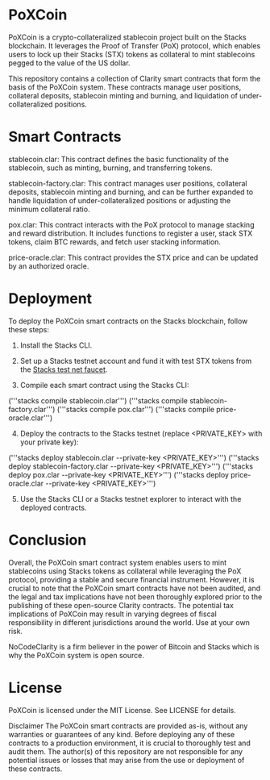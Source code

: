 # PoXCoin

PoXCoin is a crypto-collateralized stablecoin project built on the Stacks blockchain. It leverages the Proof of Transfer (PoX) protocol, which enables users to lock up their Stacks (STX) tokens as collateral to mint stablecoins pegged to the value of the US dollar.

This repository contains a collection of Clarity smart contracts that form the basis of the PoXCoin system. These contracts manage user positions, collateral deposits, stablecoin minting and burning, and liquidation of under-collateralized positions.

# Smart Contracts
stablecoin.clar: This contract defines the basic functionality of the stablecoin, such as minting, burning, and transferring tokens.

stablecoin-factory.clar: This contract manages user positions, collateral deposits, stablecoin minting and burning, and can be further expanded to handle liquidation of under-collateralized positions or adjusting the minimum collateral ratio.

pox.clar: This contract interacts with the PoX protocol to manage stacking and reward distribution. It includes functions to register a user, stack STX tokens, claim BTC rewards, and fetch user stacking information.

price-oracle.clar: This contract provides the STX price and can be updated by an authorized oracle.

# Deployment
To deploy the PoXCoin smart contracts on the Stacks blockchain, follow these steps:

1. Install the Stacks CLI.

2. Set up a Stacks testnet account and fund it with test STX tokens from the [Stacks test net faucet](https://www.stacks.co/faucet).

3. Compile each smart contract using the Stacks CLI:

('''stacks compile stablecoin.clar''')
('''stacks compile stablecoin-factory.clar''')
('''stacks compile pox.clar''')
('''stacks compile price-oracle.clar''')

4. Deploy the contracts to the Stacks testnet (replace <PRIVATE_KEY> with your private key):

('''stacks deploy stablecoin.clar --private-key <PRIVATE_KEY>''')
('''stacks deploy stablecoin-factory.clar --private-key <PRIVATE_KEY>''')
('''stacks deploy pox.clar --private-key <PRIVATE_KEY>''')
('''stacks deploy price-oracle.clar --private-key <PRIVATE_KEY>''')

5. Use the Stacks CLI or a Stacks testnet explorer to interact with the deployed contracts.

# Conclusion

Overall, the PoXCoin smart contract system enables users to mint stablecoins using Stacks tokens as collateral while leveraging the PoX protocol, providing a stable and secure financial instrument. However, it is crucial to note that the PoXCoin smart contracts have not been audited, and the legal and tax implications have not been thoroughly explored prior to the publishing of these open-source Clarity contracts. The potential tax implications of PoXCoin may result in varying degrees of fiscal responsibility in different jurisdictions around the world. Use at your own risk.

NoCodeClarity is a firm believer in the power of Bitcoin and Stacks which is why the PoXCoin system is open source.

# License
PoXCoin is licensed under the MIT License. See LICENSE for details.

Disclaimer
The PoXCoin smart contracts are provided as-is, without any warranties or guarantees of any kind. Before deploying any of these contracts to a production environment, it is crucial to thoroughly test and audit them. The author(s) of this repository are not responsible for any potential issues or losses that may arise from the use or deployment of these contracts. 
